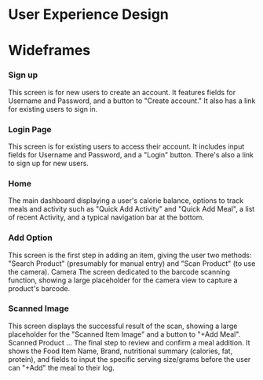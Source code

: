 # User Experience Design

# Wideframes
### Sign up	
This screen is for new users to create an account. It features fields for Username and Password, and a button to "Create account." It also has a link for existing users to sign in.

### Login Page
This screen is for existing users to access their account. It includes input fields for Username and Password, and a "Login" button. There's also a link to sign up for new users.

### Home
The main dashboard displaying a user's calorie balance, options to track meals and activity such as "Quick Add Activity" and "Quick Add Meal", a list of recent Activity, and a typical navigation bar at the bottom.

### Add Option	
This screen is the first step in adding an item, giving the user two methods: "Search Product" (presumably for manual entry) and "Scan Product" (to use the camera).
Camera	The screen dedicated to the barcode scanning function, showing a large placeholder for the camera view to capture a product's barcode.

### Scanned Image
This screen displays the successful result of the scan, showing a large placeholder for the "Scanned Item Image" and a button to "+Add Meal".
Scanned Product ...	The final step to review and confirm a meal addition. It shows the Food Item Name, Brand, nutritional summary (calories, fat, protein), and fields to input the specific serving size/grams before the user can "+Add" the meal to their log.

